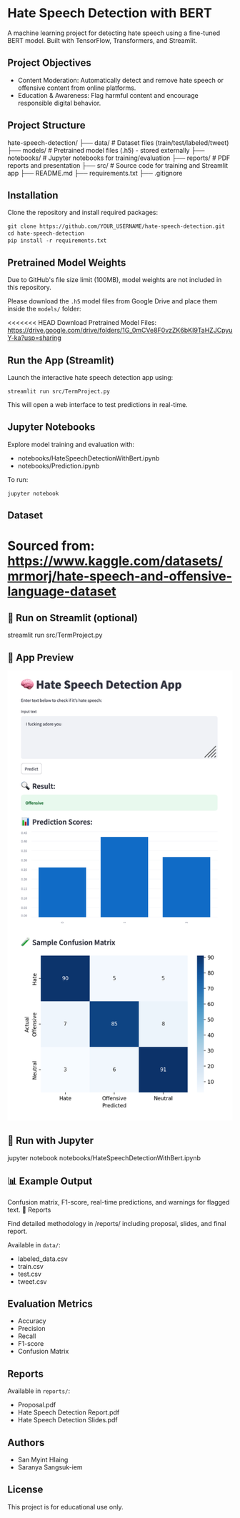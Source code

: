 Hate Speech Detection with BERT
===============================

A machine learning project for detecting hate speech using a fine-tuned BERT model. 
Built with TensorFlow, Transformers, and Streamlit.

Project Objectives
------------------
- Content Moderation: Automatically detect and remove hate speech or offensive content from online platforms.
- Education & Awareness: Flag harmful content and encourage responsible digital behavior.

Project Structure
-----------------
hate-speech-detection/
├── data/                  # Dataset files (train/test/labeled/tweet)
├── models/                # Pretrained model files (.h5) - stored externally
├── notebooks/             # Jupyter notebooks for training/evaluation
├── reports/               # PDF reports and presentation
├── src/                   # Source code for training and Streamlit app
├── README.md
├── requirements.txt
├── .gitignore

Installation
------------
Clone the repository and install required packages:

    git clone https://github.com/YOUR_USERNAME/hate-speech-detection.git
    cd hate-speech-detection
    pip install -r requirements.txt

Pretrained Model Weights
------------------------
Due to GitHub's file size limit (100MB), model weights are not included in this repository.

Please download the `.h5` model files from Google Drive and place them inside the `models/` folder:

<<<<<<< HEAD
Download Pretrained Model Files:
https://drive.google.com/drive/folders/1G_0mCVe8F0vzZK6bKI9TaHZJCpyuY-ka?usp=sharing

Run the App (Streamlit)
-----------------------
Launch the interactive hate speech detection app using:

    streamlit run src/TermProject.py

This will open a web interface to test predictions in real-time.

Jupyter Notebooks
-----------------
Explore model training and evaluation with:

- notebooks/HateSpeechDetectionWithBert.ipynb
- notebooks/Prediction.ipynb

To run:

    jupyter notebook

Dataset
-------
Sourced from: 
https://www.kaggle.com/datasets/mrmorj/hate-speech-and-offensive-language-dataset
=======
## 🚀 Run on Streamlit (optional)
streamlit run src/TermProject.py

## 📸 App Preview
![Streamlit App Screenshot](assets/streamlit-preview.png)

## 🧪 Run with Jupyter
jupyter notebook notebooks/HateSpeechDetectionWithBert.ipynb

## 📊 Example Output
Confusion matrix, F1-score, real-time predictions, and warnings for flagged text.
📄 Reports

Find detailed methodology in /reports/ including proposal, slides, and final report.

Available in `data/`:
- labeled_data.csv
- train.csv
- test.csv
- tweet.csv

Evaluation Metrics
------------------
- Accuracy
- Precision
- Recall
- F1-score
- Confusion Matrix

Reports
-------
Available in `reports/`:
- Proposal.pdf
- Hate Speech Detection Report.pdf
- Hate Speech Detection Slides.pdf

Authors
-------
- San Myint Hlaing 
- Saranya Sangsuk-iem 

License
-------
This project is for educational use only.
